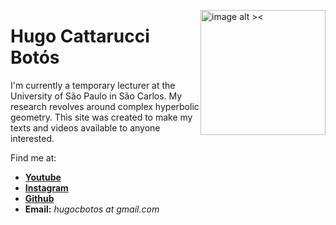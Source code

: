 <p><img src="https://raw.githubusercontent.com/Poohnilista/Poohnilista.github.io/master/Images/pooh.jpg" alt="image alt ><" width="200" height="200" style="float:right"></p>
<h1 id="hugo-cattarucci-botós">Hugo Cattarucci Botós</h1>
<p>I'm currently a temporary lecturer at the University of São Paulo in São Carlos. My research revolves around complex hyperbolic geometry. This site was created to make my texts and videos available to anyone interested.</p>

Find me at:

- [**Youtube**](https://www.youtube.com/channel/UCgYEmF0Qchq9iYZnJC_bIOA)
- [**Instagram**](https://www.instagram.com/poohnilista/)
- [**Github**](https://github.com/HugoCBotos)
- **Email:** *hugocbotos at gmail.com*





